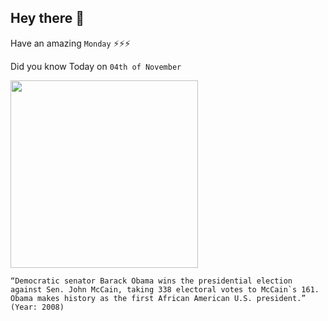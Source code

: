 ## Hey there 👋
Have an amazing `Monday` ⚡⚡⚡

Did you know Today on `04th of November`
 
 [<img src="https://www.gannett-cdn.com/-mm-/65fbc44ce96e99f2d9c3c52439f0e32039b2cd9d/c=0-332-2868-1952/local/-/media/2017/12/14/Phoenix/Phoenix/636488872820587550-APTOPIX-Democratic-Convention-CORG168.jpg?width=660&height=373&fit=crop&format=pjpg&auto=webp" width="300" />](https://en.wikipedia.org/wiki/2008_United_States_presidential_election) 
 ```
“Democratic senator Barack Obama wins the presidential election against Sen. John McCain, taking 338 electoral votes to McCain`s 161. Obama makes history as the first African American U.S. president.” (Year: 2008)
```
